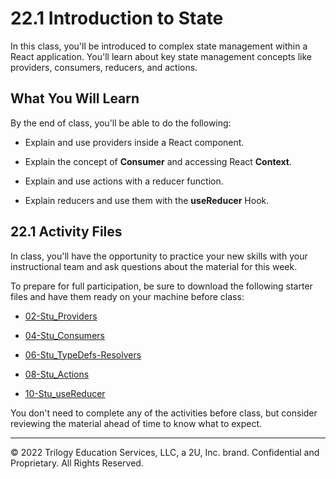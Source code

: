 # 22.1 Introduction to State
In this class, you'll be introduced to complex state management within a React application. You'll learn about key state management concepts like providers, consumers, reducers, and actions.

## What You Will Learn
By the end of class, you'll be able to do the following:

* Explain and use providers inside a React component.

* Explain the concept of **Consumer** and accessing React **Context**.

* Explain and use actions with a reducer function.

* Explain reducers and use them with the **useReducer** Hook.

## 22.1 Activity Files
In class, you'll have the opportunity to practice your new skills with your instructional team and ask questions about the material for this week.

To prepare for full participation, be sure to download the following starter files and have them ready on your machine before class:

* [02-Stu_Providers](https://static.fullstack-bootcamp.com/lesson-files/22-State/02-Stu_Providers.zip)

* [04-Stu_Consumers](https://static.fullstack-bootcamp.com/lesson-files/22-State/04-Stu_Consumers.zip)

* [06-Stu_TypeDefs-Resolvers](https://static.fullstack-bootcamp.com/lesson-files/21-MERN/06-Stu_TypeDefs-Resolvers.zip)

* [08-Stu_Actions](https://static.fullstack-bootcamp.com/lesson-files/22-State/08-Stu_Actions.zip)

* [10-Stu_useReducer](https://static.fullstack-bootcamp.com/lesson-files/22-State/10-Stu_useReducer.zip)

You don't need to complete any of the activities before class, but consider reviewing the material ahead of time to know what to expect.

---
© 2022 Trilogy Education Services, LLC, a 2U, Inc. brand. Confidential and Proprietary. All Rights Reserved.